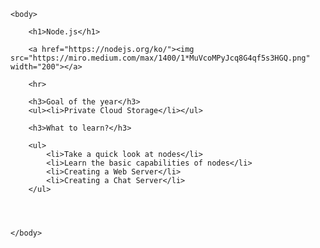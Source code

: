 <!DOCTYPE html>

<html>
    <head>
        <meta charset="utf-8">
        <title>Node.js</title>
    </head>

    <body>
        
        <h1>Node.js</h1>

        <a href="https://nodejs.org/ko/"><img src="https://miro.medium.com/max/1400/1*MuVcoMPyJcq8G4qf5s3HGQ.png" width="200"></a>

        <hr>

        <h3>Goal of the year</h3>
        <ul><li>Private Cloud Storage</li></ul>

        <h3>What to learn?</h3>

        <ul>
            <li>Take a quick look at nodes</li>
            <li>Learn the basic capabilities of nodes</li>
            <li>Creating a Web Server</li>
            <li>Creating a Chat Server</li>
        </ul>




    </body>
</html>
